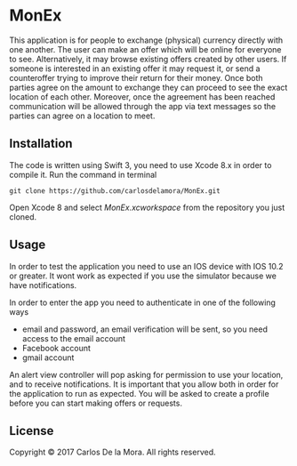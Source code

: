 # MonEx

This application is for people to exchange (physical) currency directly with one another. The user can make an offer which will be online for everyone to see. Alternatively, it may browse existing offers created by other users. If someone is interested in an existing offer it may request it, or send a counteroffer trying to improve their return for their money. Once both parties agree on the amount to exchange they can proceed to see the exact location of each other. Moreover, once the agreement has been reached communication will be allowed through the app via text messages so the parties can agree on a location to meet.

## Installation

The code is written using Swift 3, you need to use Xcode 8.x in order to compile it. Run the command in terminal

```
git clone https://github.com/carlosdelamora/MonEx.git 

```

Open Xcode 8 and select _MonEx.xcworkspace_ from the repository you just cloned.

## Usage

In order to test the application you need to use an IOS device with IOS 10.2 or greater. It wont work as expected if you use the simulator because we have notifications.

In order to enter the app you need to authenticate in one of the following ways

* email and password, an email verification will be sent, so you need access to the email account
* Facebook account
* gmail account

An alert view controller will pop asking for permission to use your location, and to receive notifications. It is important that you allow both in order for the application to run as expected. You will be asked to create a profile before you can start making offers or requests.

## License
Copyright © 2017 Carlos De la Mora. All rights reserved.

